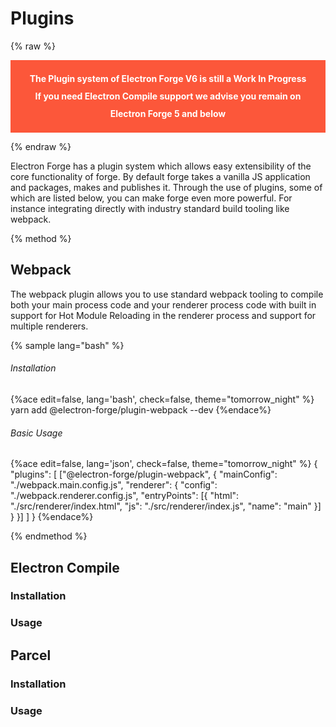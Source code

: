 # Plugins

{% raw %} 

<div style="background: #FC573A; padding: 16px; text-align: center; color: #fff; font-weight: bold; line-height: 2em; margin-bottom: 12px">
  The Plugin system of Electron Forge V6 is still a Work In Progress<br />
  If you need Electron Compile support we advise you remain on Electron Forge 5 and below
</div>

{% endraw %}

Electron Forge has a plugin system which allows easy extensibility of the core
functionality of forge.  By default forge takes a vanilla JS application and
packages, makes and publishes it.  Through the use of plugins, some of which are
listed below, you can make forge even more powerful.  For instance integrating
directly with industry standard build tooling like webpack.

{% method %}
## Webpack

The webpack plugin allows you to use standard webpack tooling to compile both
your main process code and your renderer process code with built in support for
Hot Module Reloading in the renderer process and support for multiple renderers.

{% sample lang="bash" %}
###### Installation
{%ace edit=false, lang='bash', check=false, theme="tomorrow_night" %}
yarn add @electron-forge/plugin-webpack --dev
{%endace%}

###### Basic Usage
{%ace edit=false, lang='json', check=false, theme="tomorrow_night" %}
{
  "plugins": [
    ["@electron-forge/plugin-webpack", {
      "mainConfig": "./webpack.main.config.js",
      "renderer": {
        "config": "./webpack.renderer.config.js",
        "entryPoints": [{
          "html": "./src/renderer/index.html",
          "js": "./src/renderer/index.js",
          "name": "main"
        }]
      }
    }]
  ]
}
{%endace%}

{% endmethod %}

## Electron Compile

### Installation

### Usage

## Parcel

### Installation

### Usage